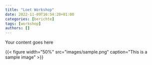 ```yaml
---
title: "Loet Workshop"
date: 2022-11-09T16:54:20+01:00
categories: [berichte]
tags: [workshop]
authors: []
---
```


Your content goes here

{{< figure width="50%" src="images/sample.png" caption="This is a sample image" >}}
